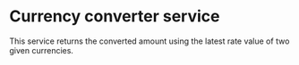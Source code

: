 # Currency converter service

This service returns the converted amount using the latest rate value of two given currencies.
